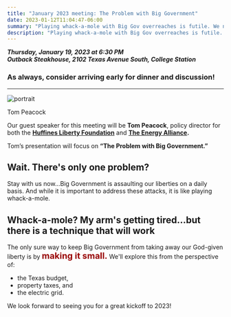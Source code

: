 ```yaml
---
title: "January 2023 meeting: The Problem with Big Government"
date: 2023-01-12T11:04:47-06:00
summary: "Playing whack-a-mole with Big Gov overreaches is futile. We need to reduce its size."
description: "Playing whack-a-mole with Big Gov overreaches is futile. We need to reduce its size."
---
```


**_Thursday, January 19, 2023 at 6:30 PM_**  
**_<strong><span class="hilite">Outback Steakhouse</span></strong>, 2102 Texas Avenue South, College Station_**

### As always, consider arriving early for dinner and discussion!

---

<div class="align-right" style="width:30%;">
<img src="/img/tom-peacock-portrait.jpg" alt="portrait">  
<p>Tom Peacock</p>
</div>

Our guest speaker for this meeting will be **Tom Peacock**, policy director for both the **[Huffines Liberty Foundation](https://huffinesliberty.com/)** and **[The Energy Alliance](https://www.theenergyalliance.com/).**  

Tom’s presentation will focus on **“The Problem with Big Government.”**  

## Wait. There's only one problem?

Stay with us now...Big Government is assaulting our liberties on a daily basis. And while it is important to address these attacks, it is like playing whack-a-mole. 

## Whack-a-mole? My arm's getting tired...but there is a technique that will work

The only sure way to keep Big Government from taking away our God-given liberty is by <span style="font-size:20px;font-weight: bold;color: #900;">making it small.</span> We'll explore this from the perspective of:

- the Texas budget, 
- property taxes, and 
- the electric grid.  

We look forward to seeing you for a great kickoff to 2023!